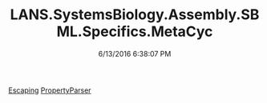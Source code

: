 ﻿---
title: LANS.SystemsBiology.Assembly.SBML.Specifics.MetaCyc
date: 6/13/2016 6:38:07 PM
---

[Escaping](T-LANS.SystemsBiology.Assembly.SBML.Specifics.MetaCyc.Escaping.html)
[PropertyParser](T-LANS.SystemsBiology.Assembly.SBML.Specifics.MetaCyc.PropertyParser.html)
